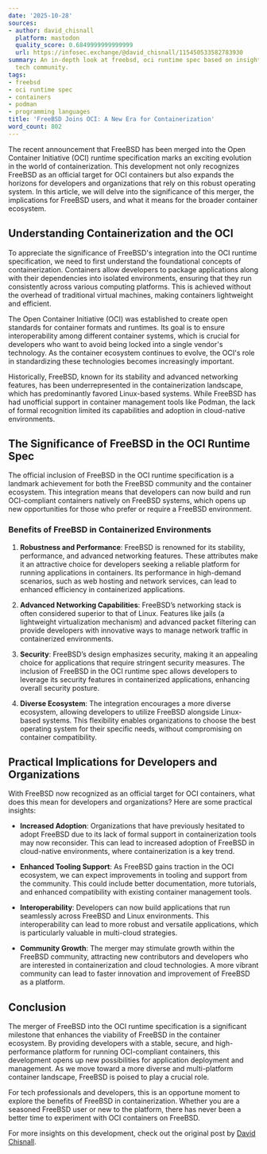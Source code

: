 ```yaml
---
date: '2025-10-28'
sources:
- author: david_chisnall
  platform: mastodon
  quality_score: 0.6849999999999999
  url: https://infosec.exchange/@david_chisnall/115450533582783930
summary: An in-depth look at freebsd, oci runtime spec based on insights from the
  tech community.
tags:
- freebsd
- oci runtime spec
- containers
- podman
- programming languages
title: 'FreeBSD Joins OCI: A New Era for Containerization'
word_count: 802
---
```


The recent announcement that FreeBSD has been merged into the Open Container Initiative (OCI) runtime specification marks an exciting evolution in the world of containerization. This development not only recognizes FreeBSD as an official target for OCI containers but also expands the horizons for developers and organizations that rely on this robust operating system. In this article, we will delve into the significance of this merger, the implications for FreeBSD users, and what it means for the broader container ecosystem.

## Understanding Containerization and the OCI

To appreciate the significance of FreeBSD's integration into the OCI runtime specification, we need to first understand the foundational concepts of containerization. Containers allow developers to package applications along with their dependencies into isolated environments, ensuring that they run consistently across various computing platforms. This is achieved without the overhead of traditional virtual machines, making containers lightweight and efficient.

The Open Container Initiative (OCI) was established to create open standards for container formats and runtimes. Its goal is to ensure interoperability among different container systems, which is crucial for developers who want to avoid being locked into a single vendor's technology. As the container ecosystem continues to evolve, the OCI's role in standardizing these technologies becomes increasingly important.

Historically, FreeBSD, known for its stability and advanced networking features, has been underrepresented in the containerization landscape, which has predominantly favored Linux-based systems. While FreeBSD has had unofficial support in container management tools like Podman, the lack of formal recognition limited its capabilities and adoption in cloud-native environments.

## The Significance of FreeBSD in the OCI Runtime Spec

The official inclusion of FreeBSD in the OCI runtime specification is a landmark achievement for both the FreeBSD community and the container ecosystem. This integration means that developers can now build and run OCI-compliant containers natively on FreeBSD systems, which opens up new opportunities for those who prefer or require a FreeBSD environment.

### Benefits of FreeBSD in Containerized Environments

1. **Robustness and Performance**: FreeBSD is renowned for its stability, performance, and advanced networking features. These attributes make it an attractive choice for developers seeking a reliable platform for running applications in containers. Its performance in high-demand scenarios, such as web hosting and network services, can lead to enhanced efficiency in containerized applications.

2. **Advanced Networking Capabilities**: FreeBSD’s networking stack is often considered superior to that of Linux. Features like jails (a lightweight virtualization mechanism) and advanced packet filtering can provide developers with innovative ways to manage network traffic in containerized environments.

3. **Security**: FreeBSD’s design emphasizes security, making it an appealing choice for applications that require stringent security measures. The inclusion of FreeBSD in the OCI runtime spec allows developers to leverage its security features in containerized applications, enhancing overall security posture.

4. **Diverse Ecosystem**: The integration encourages a more diverse ecosystem, allowing developers to utilize FreeBSD alongside Linux-based systems. This flexibility enables organizations to choose the best operating system for their specific needs, without compromising on container compatibility.

## Practical Implications for Developers and Organizations

With FreeBSD now recognized as an official target for OCI containers, what does this mean for developers and organizations? Here are some practical insights:

- **Increased Adoption**: Organizations that have previously hesitated to adopt FreeBSD due to its lack of formal support in containerization tools may now reconsider. This can lead to increased adoption of FreeBSD in cloud-native environments, where containerization is a key trend.

- **Enhanced Tooling Support**: As FreeBSD gains traction in the OCI ecosystem, we can expect improvements in tooling and support from the community. This could include better documentation, more tutorials, and enhanced compatibility with existing container management tools.

- **Interoperability**: Developers can now build applications that run seamlessly across FreeBSD and Linux environments. This interoperability can lead to more robust and versatile applications, which is particularly valuable in multi-cloud strategies.

- **Community Growth**: The merger may stimulate growth within the FreeBSD community, attracting new contributors and developers who are interested in containerization and cloud technologies. A more vibrant community can lead to faster innovation and improvement of FreeBSD as a platform.

## Conclusion

The merger of FreeBSD into the OCI runtime specification is a significant milestone that enhances the viability of FreeBSD in the container ecosystem. By providing developers with a stable, secure, and high-performance platform for running OCI-compliant containers, this development opens up new possibilities for application deployment and management. As we move toward a more diverse and multi-platform container landscape, FreeBSD is poised to play a crucial role.

For tech professionals and developers, this is an opportune moment to explore the benefits of FreeBSD in containerization. Whether you are a seasoned FreeBSD user or new to the platform, there has never been a better time to experiment with OCI containers on FreeBSD. 

For more insights on this development, check out the original post by [David Chisnall](https://infosec.exchange/@david_chisnall/115450533582783930).